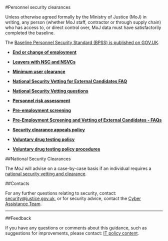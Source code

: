 #Personnel security clearances

Unless otherwise agreed formally by the Ministry of Justice (MoJ) in writing, any person (whether MoJ staff, contractor or through supply chain) who has access to, or direct control over, MoJ data must have satisfactorily completed the baseline.

The [Baseline Personnel Security Standard (BPSS) is published on GOV.UK](https://www.gov.uk/government/publications/government-baseline-personnel-security-standard).

* **[End or change of employment](end-or-change-of-employment.md)**  

* **[Leavers with NSC and NSVCs](leavers-with-nsc-and-nscvs.md)**  

* **[Minimum user clearance](minimum-user-clearance-requirements-guide.md)**  

* **[National Security Vetting for External Candidates FAQ](national-security-vetting-for-external-candidates-faq.md)**  

* **[National Security Vetting questions](national-security-vetting-questions.md)**  

* **[Personnel risk assessment](personnel-risk-assessment.md)**  

* **[Pre-employment screening](pre-employment-screening.md)**  

* **[Pre-Employment Screening and Vetting of External Candidates - FAQs](pre-employment-screening-and-vetting-of-external-candidates-faqs.md)**  

* **[Security clearance appeals policy](security-clearance-appeals-policy.md)**  

* **[Voluntary drug testing policy](voluntary-drug-testing-policy.md)**  

* **[Voluntary drug testing policy procedures](voluntary-drug-testing-policy-procedures.md)**  


##National Security Clearances

The MoJ will advise on a case-by-case basis if an individual requires a [national security vetting and clearance](https://www.gov.uk/guidance/security-vetting-and-clearance#applicant).

##Contacts

For any further questions relating to security, contact: [security@justice.gov.uk](mailto:security@justice.gov.uk), or for security advice, contact the [Cyber Assistance Team](mailto:CyberConsultancy@digital.justice.gov.uk).

---

##Feedback

If you have any questions or comments about this guidance, such as suggestions for improvements, please contact: [IT policy content](mailto:itpolicycontent@digital.justice.gov.uk).

